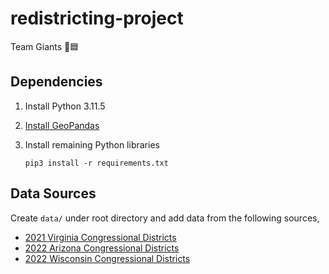# redistricting-project
Team Giants 🗽🟦
## Dependencies
1. Install Python 3.11.5
2. [Install GeoPandas](https://geopandas.org/en/stable/getting_started/install.html)
3. Install remaining Python libraries
   
   `pip3 install -r requirements.txt`

## Data Sources
Create `data/` under root directory and add data from the following sources,
- [2021 Virginia Congressional Districts](https://redistrictingdatahub.org/dataset/2021-virginia-congressional-districts-approved-plan/)
- [2022 Arizona Congressional Districts](https://redistrictingdatahub.org/dataset/2022-arizona-congressional-districts-approved-plan/)
- [2022 Wisconsin Congressional Districts](https://redistrictingdatahub.org/dataset/2022-wisconsin-congressional-districts-approved-plan/)
